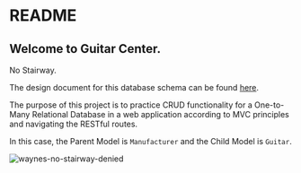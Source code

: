 # README

## Welcome to Guitar Center. 
No Stairway.

The design document for this database schema can be found [here](https://sqlspy.io/import_db_designer/c3B5LTMyODkyNzQtMjA5ODgwNjQ2M2IzMWExMC01MDk2OTk=).

The purpose of this project is to practice CRUD functionality for a One-to-Many Relational Database in a web application according to MVC principles and navigating the RESTful routes.

In this case, the Parent Model is `Manufacturer` and the Child Model is `Guitar`. 

![waynes-no-stairway-denied](https://user-images.githubusercontent.com/93609855/160920919-8c9ee25b-2ac9-46be-a952-e548e001cd04.gif)
